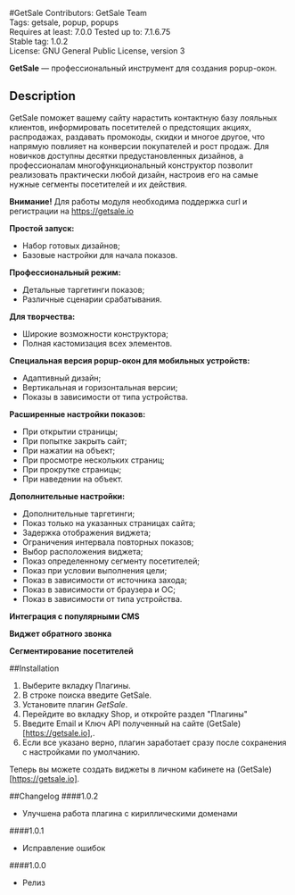 #GetSale
Contributors: GetSale Team  
Tags: getsale, popup, popups  
Requires at least: 7.0.0
Tested up to: 7.1.6.75  
Stable tag: 1.0.2  
License: GNU General Public License, version 3  

**GetSale** &mdash; профессиональный инструмент для создания popup-окон.

## Description

GetSale поможет вашему сайту нарастить контактную базу лояльных клиентов, информировать посетителей о предстоящих акциях, распродажах, раздавать промокоды, скидки и многое другое, что напрямую повлияет на конверсии покупателей и рост продаж. Для новичков доступны десятки предустановленных дизайнов, а профессионалам многофункциональный конструктор позволит реализовать практически любой дизайн, настроив его на самые нужные сегменты посетителей и их действия.

**Внимание!** Для работы модуля необходима поддержка curl и регистрации на https://getsale.io

**Простой запуск:**

- Набор готовых дизайнов;
- Базовые настройки для начала показов.

**Профессиональный режим:**

- Детальные таргетинги показов;
- Различные сценарии срабатывания.

**Для творчества:**

- Широкие возможности конструктора;
- Полная кастомизация всех элементов.

**Специальная версия popup-окон для мобильных устройств:**

- Адаптивный дизайн;
- Вертикальная и горизонтальная версии;
- Показы в зависимости от типа устройства.

**Расширенные настройки показов:**

- При открытии страницы;
- При попытке закрыть сайт;
- При нажатии на объект;
- При просмотре нескольких страниц;
- При прокрутке страницы;
- При наведении на объект.

**Дополнительные настройки:**

- Дополнительные таргетинги;
- Показ только на указанных страницах сайта;
- Задержка отображения виджета;
- Ограничения интервала повторных показов;
- Выбор расположения виджета;
- Показ определенному сегменту посетителей;
- Показ при условии выполнения цели;
- Показ в зависимости от источника захода;
- Показ в зависимости от браузера и ОС;
- Показ в зависимости от типа устройства.

**Интеграция с популярными CMS**

**Виджет обратного звонка**

**Сегментирование посетителей**

##Installation
1. Выберите вкладку Плагины.
2. В строке поиска введите GetSale.
3. Установите плагин *GetSale*.
4. Перейдите во вкладку Shop, и откройте раздел "Плагины"
5. Введите Еmail и Ключ API полученный на сайте (GetSale)[https://getsale.io],.
6. Если все указано верно, плагин заработает сразу после сохранения с настройками по умолчанию.

Теперь вы можете создать виджеты в личном кабинете на (GetSale)[https://getsale.io].

##Changelog
####1.0.2
* Улучшена работа плагина с кириллическими доменами

####1.0.1
* Исправление ошибок

####1.0.0
* Релиз

